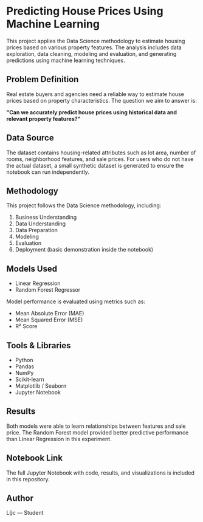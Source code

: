 # Predicting House Prices Using Machine Learning

This project applies the Data Science methodology to estimate housing prices based on various property features. The analysis includes data exploration, data cleaning, modeling and evaluation, and generating predictions using machine learning techniques.

## Problem Definition
Real estate buyers and agencies need a reliable way to estimate house prices based on property characteristics. The question we aim to answer is:

**"Can we accurately predict house prices using historical data and relevant property features?"**

## Data Source
The dataset contains housing-related attributes such as lot area, number of rooms, neighborhood features, and sale prices. For users who do not have the actual dataset, a small synthetic dataset is generated to ensure the notebook can run independently.

## Methodology
This project follows the Data Science methodology, including:
1. Business Understanding
2. Data Understanding
3. Data Preparation
4. Modeling
5. Evaluation
6. Deployment (basic demonstration inside the notebook)

## Models Used
- Linear Regression
- Random Forest Regressor

Model performance is evaluated using metrics such as:
- Mean Absolute Error (MAE)
- Mean Squared Error (MSE)
- R² Score

## Tools & Libraries
- Python
- Pandas
- NumPy
- Scikit-learn
- Matplotlib / Seaborn
- Jupyter Notebook

## Results
Both models were able to learn relationships between features and sale price. The Random Forest model provided better predictive performance than Linear Regression in this experiment.

## Notebook Link
The full Jupyter Notebook with code, results, and visualizations is included in this repository.

## Author
Lộc — Student
